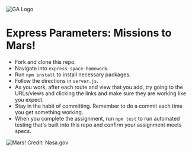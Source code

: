 ![GA Logo](https://ga-dash.s3.amazonaws.com/production/assets/logo-9f88ae6c9c3871690e33280fcf557f33.png)

# Express Parameters: Missions to Mars!

* Fork and clone this repo.
* Navigate into `express-space-homework`.
* Run `npm install` to install necessary packages.
* Follow the directions in `server.js`.
* As you work, after each route and view that you add, try going to the URLs/views and clicking the links and make sure they are working like you expect.
* Stay in the habit of committing. Remember to do a commit each time you get something working.
* When you complete the assignment, run `npm test` to run automated testing that's built into this repo and confirm your assignment meets specs.

![Mars! Credit: Nasa.gov](https://mars.nasa.gov/system/resources/detail_files/7808_global-color-views-mars-PIA00407-full2.jpg)